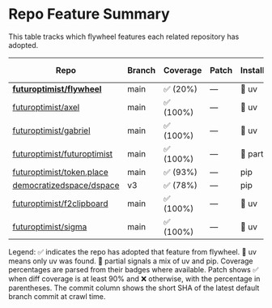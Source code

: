 # Repo Feature Summary

This table tracks which flywheel features each related repository has adopted.

<!-- spellchecker: disable -->
| Repo | Branch | Coverage | Patch | Installer | License | CI | AGENTS.md | Code of Conduct | Contributing | Pre-commit | Commit |
| ---- | ------ | -------- | ----- | --------- | ------- | -- | --------- | --------------- | ------------ | ---------- | ------ |
| **[futuroptimist/flywheel](https://github.com/futuroptimist/flywheel)** | main | ✅ (20%) | — | 🚀 uv | ✅ | ✅ | ✅ | ✅ | ✅ | ✅ | `d68f830` |
| [futuroptimist/axel](https://github.com/futuroptimist/axel) | main | ✅ (100%) | — | 🚀 uv | ✅ | ✅ | ✅ | ✅ | ✅ | ✅ | `3eb7ec7` |
| [futuroptimist/gabriel](https://github.com/futuroptimist/gabriel) | main | ✅ (100%) | — | 🚀 uv | ✅ | ✅ | ✅ | ✅ | ✅ | ✅ | `35a85fe` |
| [futuroptimist/futuroptimist](https://github.com/futuroptimist/futuroptimist) | main | ✅ (100%) | — | 🔶 partial | ✅ | ✅ | ✅ | ✅ | ✅ | ✅ | `d5dff5e` |
| [futuroptimist/token.place](https://github.com/futuroptimist/token.place) | main | ✅ (93%) | — | pip | ✅ | ✅ | ✅ | ✅ | ❌ | ✅ | `7873d3e` |
| [democratizedspace/dspace](https://github.com/democratizedspace/dspace) | v3 | ✅ (78%) | — | pip | ✅ | ✅ | ✅ | ✅ | ✅ | ❌ | `72a2032` |
| [futuroptimist/f2clipboard](https://github.com/futuroptimist/f2clipboard) | main | ✅ (100%) | — | 🚀 uv | ✅ | ✅ | ✅ | ✅ | ✅ | ✅ | `25cd2c6` |
| [futuroptimist/sigma](https://github.com/futuroptimist/sigma) | main | ✅ (100%) | — | 🚀 uv | ✅ | ✅ | ✅ | ✅ | ✅ | ✅ | `64d265f` |

Legend: ✅ indicates the repo has adopted that feature from flywheel. 🚀 uv means only uv was found. 🔶 partial signals a mix of uv and pip. Coverage percentages are parsed from their badges where available. Patch shows ✅ when diff coverage is at least 90% and ❌ otherwise, with the percentage in parentheses. The commit column shows the short SHA of the latest default branch commit at crawl time.
